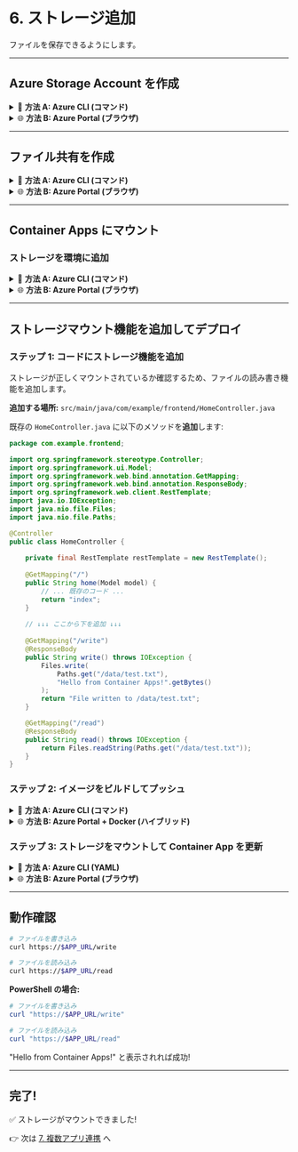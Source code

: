 # 6. ストレージ追加

ファイルを保存できるようにします。

---

## Azure Storage Account を作成

<details>
<summary>📘 <b>方法 A: Azure CLI (コマンド)</b></summary>

```bash
# ストレージアカウント名 (グローバルで一意)
export STORAGE_NAME="storage$(date +%s)"

# 作成
az storage account create \
  --name $STORAGE_NAME \
  --resource-group $RESOURCE_GROUP \
  --location $LOCATION \
  --sku Standard_LRS
```

**PowerShell の場合:**
```powershell
# ストレージアカウント名 (グローバルで一意)
$env:STORAGE_NAME = "storage$((Get-Date).Ticks)"

# 作成
az storage account create `
  --name $env:STORAGE_NAME `
  --resource-group $env:RESOURCE_GROUP `
  --location $env:LOCATION `
  --sku Standard_LRS
```

</details>

<details>
<summary>🌐 <b>方法 B: Azure Portal (ブラウザ)</b></summary>

1. [Azure Portal](https://portal.azure.com/) で「リソースの作成」
2. 「ストレージ アカウント」を検索して選択
3. 基本設定:
   - **リソース グループ**: セクション 1 で設定した名前
   - **ストレージ アカウント名**: 一意の名前 (例: `storage12345`)
   - **リージョン**: `Japan East`
   - **パフォーマンス**: `Standard`
   - **冗長性**: `ローカル冗長ストレージ (LRS)`
4. 「確認および作成」→「作成」

**ポータルで作成した場合の環境変数設定:**

```bash
# ポータルで入力したストレージアカウント名を設定
export STORAGE_NAME="storage12345"  # あなたが入力した名前に置き換え
```

**PowerShell の場合:**
```powershell
$env:STORAGE_NAME = "storage12345"  # あなたが入力した名前に置き換え
```

</details>

---

## ファイル共有を作成

<details>
<summary>📘 <b>方法 A: Azure CLI (コマンド)</b></summary>

```bash
# 接続文字列を取得
export STORAGE_KEY=$(az storage account keys list \
  --account-name $STORAGE_NAME \
  --query '[0].value' -o tsv)

# ファイル共有を作成
az storage share create \
  --name appdata \
  --account-name $STORAGE_NAME \
  --account-key $STORAGE_KEY
```

**PowerShell の場合:**
```powershell
# 接続文字列を取得
$env:STORAGE_KEY = az storage account keys list `
  --account-name $env:STORAGE_NAME `
  --query '[0].value' -o tsv

# ファイル共有を作成
az storage share create `
  --name appdata `
  --account-name $env:STORAGE_NAME `
  --account-key $env:STORAGE_KEY
```

</details>

<details>
<summary>🌐 <b>方法 B: Azure Portal (ブラウザ)</b></summary>

1. 作成したストレージアカウントを開く
2. 左メニュー「ファイル共有」をクリック
3. 「+ ファイル共有」をクリック
4. 以下を入力:
   - **名前**: `appdata`
   - **クォータ**: デフォルトのまま (5120 GiB)
5. 「作成」

**ポータルで作成した場合の環境変数設定 (後で使用):**

アクセスキーを環境変数に設定しておきます:

1. ストレージアカウントを開く
2. 左メニュー「アクセス キー」をクリック
3. 「キーの表示」をクリック
4. **key1** の「キー」をコピー

```bash
# コピーしたキーを設定
export STORAGE_KEY="<コピーしたキー>"
```

**PowerShell の場合:**
```powershell
$env:STORAGE_KEY = "<コピーしたキー>"
```

</details>

---

## Container Apps にマウント

### ストレージを環境に追加

<details>
<summary>📘 <b>方法 A: Azure CLI (コマンド)</b></summary>

```bash
az containerapp env storage set \
  --name $ACA_ENV \
  --resource-group $RESOURCE_GROUP \
  --storage-name mystorage \
  --azure-file-account-name $STORAGE_NAME \
  --azure-file-account-key $STORAGE_KEY \
  --azure-file-share-name appdata \
  --access-mode ReadWrite
```

**PowerShell の場合:**
```powershell
az containerapp env storage set `
  --name $env:ACA_ENV `
  --resource-group $env:RESOURCE_GROUP `
  --storage-name mystorage `
  --azure-file-account-name $env:STORAGE_NAME `
  --azure-file-account-key $env:STORAGE_KEY `
  --azure-file-share-name appdata `
  --access-mode ReadWrite
```

</details>

<details>
<summary>🌐 <b>方法 B: Azure Portal (ブラウザ)</b></summary>

1. セクション 4 で作成した Container Apps Environment を開く
2. 左メニュー「Azure Files」をクリック
3. 「+ 追加」をクリック
4. 以下を入力:
   - **名前**: `mystorage`
   - **ストレージ アカウント名**: 作成したストレージアカウントを選択
   - **ストレージ アカウント キー**: ストレージアカウントの「アクセス キー」からコピー
   - **ファイル共有名**: `appdata`
   - **アクセス モード**: `読み取り/書き込み`
5. 「追加」

</details>

---

## ストレージマウント機能を追加してデプロイ

### ステップ 1: コードにストレージ機能を追加

ストレージが正しくマウントされているか確認するため、ファイルの読み書き機能を追加します。

**追加する場所:** `src/main/java/com/example/frontend/HomeController.java`

既存の `HomeController.java` に以下のメソッドを**追加**します:

```java
package com.example.frontend;

import org.springframework.stereotype.Controller;
import org.springframework.ui.Model;
import org.springframework.web.bind.annotation.GetMapping;
import org.springframework.web.bind.annotation.ResponseBody;
import org.springframework.web.client.RestTemplate;
import java.io.IOException;
import java.nio.file.Files;
import java.nio.file.Paths;

@Controller
public class HomeController {
    
    private final RestTemplate restTemplate = new RestTemplate();
    
    @GetMapping("/")
    public String home(Model model) {
        // ... 既存のコード ...
        return "index";
    }
    
    // ↓↓↓ ここから下を追加 ↓↓↓
    
    @GetMapping("/write")
    @ResponseBody
    public String write() throws IOException {
        Files.write(
            Paths.get("/data/test.txt"), 
            "Hello from Container Apps!".getBytes()
        );
        return "File written to /data/test.txt";
    }

    @GetMapping("/read")
    @ResponseBody
    public String read() throws IOException {
        return Files.readString(Paths.get("/data/test.txt"));
    }
}
```

### ステップ 2: イメージをビルドしてプッシュ

<details>
<summary>📘 <b>方法 A: Azure CLI (コマンド)</b></summary>

```bash
cd ~/frontend

# イメージをビルド (v2 としてタグ付け)
docker build -t $ACR_NAME.azurecr.io/frontend:v2 .

# ACR にプッシュ
docker push $ACR_NAME.azurecr.io/frontend:v2
```

**PowerShell の場合:**
```powershell
cd ~/frontend

# イメージをビルド (v2 としてタグ付け)
docker build -t "$env:ACR_NAME.azurecr.io/frontend:v2" .

# ACR にプッシュ
docker push "$env:ACR_NAME.azurecr.io/frontend:v2"
```

</details>

<details>
<summary>🌐 <b>方法 B: Azure Portal + Docker (ハイブリッド)</b></summary>

```bash
cd ~/frontend
# ローカルでビルド & プッシュ
docker build -t <your-acr-name>.azurecr.io/frontend:v2 .
docker push <your-acr-name>.azurecr.io/frontend:v2
```

**注意:** `<your-acr-name>` を実際の ACR 名に置き換えてください（例: `acrworkshop12345`）。

</details>

### ステップ 3: ストレージをマウントして Container App を更新

<details>
<summary>📘 <b>方法 A: Azure CLI (YAML)</b></summary>

`frontend-storage.yaml` を作成:

```yaml
properties:
  template:
    containers:
      - name: frontend
        image: <your-acr-name>.azurecr.io/frontend:v2
        volumeMounts:
          - volumeName: storage
            mountPath: /data
    volumes:
      - name: storage
        storageType: AzureFile
        storageName: mystorage
```

**重要:** `<your-acr-name>` を実際の ACR 名に置き換えてください。

**YAMLを適用してデプロイ:**

```bash
az containerapp update \
  --name frontend \
  --resource-group $RESOURCE_GROUP \
  --yaml frontend-storage.yaml
```

**PowerShell の場合:**
```powershell
az containerapp update `
  --name frontend `
  --resource-group $env:RESOURCE_GROUP `
  --yaml frontend-storage.yaml
```

</details>

<details>
<summary>🌐 <b>方法 B: Azure Portal (ブラウザ)</b></summary>

1. [Azure Portal](https://portal.azure.com/) で Container App `frontend` を開く
2. 「リビジョン管理」→「新しいリビジョンの作成」
3. 「コンテナー」セクションで既存のコンテナーを選択して編集
4. **イメージとタグ**:
   - **イメージ タグ** を `v2` に変更
5. 「ボリューム マウント」タブ:
   - 「+ 追加」をクリック
   - **ボリュームの種類**: `Azure Files`
   - **ストレージ名**: `mystorage` (先ほど作成したもの)
   - **マウント パス**: `/data`
6. 「保存」→「作成」

</details>

---

## 動作確認

```bash
# ファイルを書き込み
curl https://$APP_URL/write

# ファイルを読み込み
curl https://$APP_URL/read
```

**PowerShell の場合:**
```powershell
# ファイルを書き込み
curl "https://$APP_URL/write"

# ファイルを読み込み
curl "https://$APP_URL/read"
```

"Hello from Container Apps!" と表示されれば成功!

---

## 完了!

✅ ストレージがマウントできました!

👉 次は [7. 複数アプリ連携](./07-multiapp.md) へ
